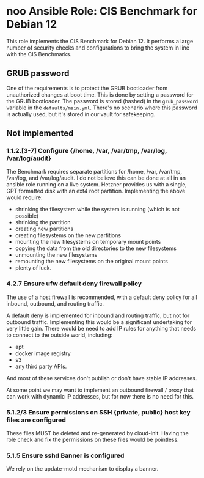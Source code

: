 # noo Ansible Role: CIS Benchmark for Debian 12

This role implements the CIS Benchmark for Debian 12. It performs a large number
of security checks and configurations to bring the system in line with the CIS
Benchmarks.

## GRUB password

One of the requirements is to protect the GRUB bootloader from unauthorized
changes at boot time. This is done by setting a password for the GRUB
bootloader. The password is stored (hashed) in the `grub_password` variable in
the `defaults/main.yml`. There's no scenario where this password is actually
used, but it's stored in our vault for safekeeping.

## Not implemented

### 1.1.2.[3-7] Configure {/home, /var, /var/tmp, /var/log, /var/log/audit}

The Benchmark requires separate partitions for /home, /var, /var/tmp, /var/log,
and /var/log/audit. I do not believe this can be done at all in an ansible role
running on a live system. Hetzner provides us with a single, GPT formatted disk
with an ext4 root partition. Implementing the above would require:
- shrinking the filesystem while the system is running (which is not
  possible)
- shrinking the partition
- creating new partitions
- creating filesystems on the new partitions
- mounting the new filesystems on temporary mount points
- copying the data from the old directories to the new filesystems
- unmounting the new filesystems
- remounting the new filesystems on the original mount points
- plenty of luck.

### 4.2.7 Ensure ufw default deny firewall policy

The use of a host firewall is recommended, with a default deny policy for all
inbound, outbound, and routing traffic.

A default deny is implemented for inbound and routing traffic, but not for
outbound traffic. Implementing this would be a significant undertaking for very
little gain. There would be need to add IP rules for anything that needs to
connect to the outside world, including:
- apt
- docker image registry
- s3
- any third party APIs.

And most of these services don't publish or don't have stable IP addresses.

At some point we may want to implement an outbound firewall / proxy that can
work with dynamic IP addresses, but for now there is no need for this.

### 5.1.2/3 Ensure permissions on SSH {private, public} host key files are configured

These files MUST be deleted and re-generated by cloud-init. Having the role
check and fix the permissions on these files would be pointless.

### 5.1.5 Ensure sshd Banner is configured

We rely on the update-motd mechanism to display a banner.

